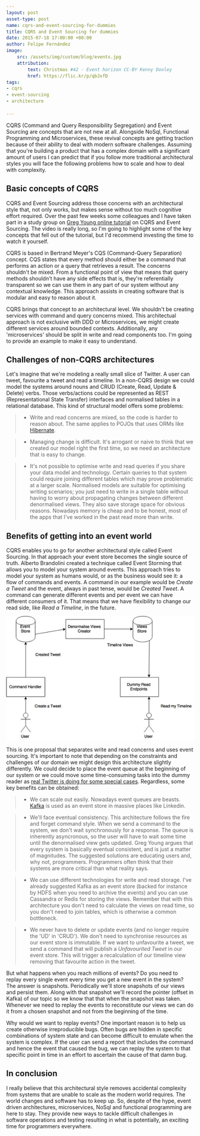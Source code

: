 ```yaml
---
layout: post
asset-type: post
name: cqrs-and-event-sourcing-for-dummies
title: CQRS and Event Sourcing for dummies
date: 2015-07-18 17:00:00 +00:00
author: Felipe Fernández
image:
    src: /assets/img/custom/blog/events.jpg
    attribution:
        text: Christmas #42 - Event horizon CC-BY Kenny Dooley
        href: https://flic.kr/p/qbJxfD
tags:
- cqrs
- event-sourcing
- architecture

---
```


CQRS (Command and Query Responsibility Segregation) and Event Sourcing are concepts that are not new at all. Alongside NoSql, Functional Programming and Microservices, these revival concepts are getting traction because of their ability to deal with modern software challenges. Assuming that you're building a product that has a complex domain with a significant amount of users I can predict that if you follow more traditional architectural styles you will face the following problems how to scale and how to deal with complexity.

## Basic concepts of CQRS

CQRS and Event Sourcing address those concerns with an architectural style that, not only works, but makes sense without too much cognitive effort required. Over the past few weeks some colleagues and I have taken part in a study group on [Greg Young online tutorial](http://www.viddler.com/v/dc528842) on CQRS and Event Sourcing. The video is really long, so I'm going to highlight some of the key concepts that fell out of the tutorial, but I'd recommend investing the time to watch it yourself.

CQRS is based in Bertrand Meyer's CQS (Command-Query Separation) concept. CQS states that every method should either be a command that performs an action or a query that retrieves a result. The concerns shouldn't be mixed. From a functional point of view that means that query methods shouldn't have any side effects that is, they're referentially transparent so we can use them in any part of our system without any contextual knowledge. This approach assists in creating software that is modular and easy to reason about it.

CQRS brings that concept to an architectural level. We shouldn't be creating services with command and query concerns mixed. This architectual approach is not exclusive with DDD or Microservices, we might create different services around bounded contexts. Additionally, any 'microservices' should be split in write and read components too. I'm going to provide an example to make it easy to understand.

## Challenges of non-CQRS architectures

Let's imagine that we're modeling a really small slice of Twitter. A user can tweet, favourite a tweet and read a timeline. In a non-CQRS design we could model the systems around nouns and CRUD (Create, Read, Update & Delete) verbs. Those verbs/actions could be represented as REST (Representational State Transfer) interfaces and normalised tables in a relational database. This kind of structural model offers some problems:

> * Write and read concerns are mixed, so the code is harder to reason about. The same applies to POJOs that uses ORMs like [Hibernate](http://hibernate.org/).

> * Managing change is difficult. It's arrogant or naive to think that we created our model right the first time, so we need an architecture that is easy to change.

> * It's not possible to optimise write and read queries if you share your data model and technology. Certain queries to that system could require joining different tables which may prove problematic at a larger scale. Normalised models are suitable for optimising writing scenarios; you just need to write in a single table without having to worry about propagating changes between different denormalised views. They also save storage space for obvious reasons. Nowadays memory is cheap and to be honest, most of the apps that I've worked in the past read more than write.

## Benefits of getting into an event world

CQRS enables you to go for another architectural style called Event Sourcing. In that approach your event store becomes the single source of truth. Alberto Brandolini created a technique called Event Storming that allows you to model your system around events. This approach tries to model your system as humans would, or as the business would see it: a flow of commands and events. A command in our example would be *Create a Tweet* and the event, always in past tense, would be *Created Tweet*. A command can generate different events and per event we can have different consumers of it. That means that we have flexibility to change our read side, like *Read a Timeline*, in the future.

<img class="img-responsive blog-post-image" src="/assets/img/custom/blog/cqrs.jpg" />

This is one proposal that separates write and read concerns and uses event sourcing. It's important to note that depending on the constraints and challenges of our domain we might design this architecture slightly differently. We could decide to place the event queue at the beginning of our system or we could move some time-consuming tasks into the dummy reader as [real Twitter is doing for some special cases](http://www.infoq.com/presentations/Twitter-Timeline-Scalability). Regardless, some key benefits can be obtained:

> * We can scale out easily. Nowadays event queues are beasts. [Kafka](http://kafka.apache.org/) is used as an event store in massive places like Linkedin.

> * We'll face eventual consistency. This architecture follows the fire and forget command style. When we send a command to the system, we don't wait synchronously for a response. The queue is inherently asyncronous, so the user will have to wait some time until the denormalised view gets updated. Greg Young argues that every system is basically eventual consistent, and is just a matter of magnitudes. The suggested solutions are educating users and, why not, programmers. Programmers often think that their systems are more critical than what reality says. 

> * We can use different technologies for write and read storage. I've already suggested Kafka as an event store (backed for instance by HDFS when you need to archive the events) and you can use Cassandra or Redis for storing the views. Remember that with this architecture you don't need to calculate the views on read time, so you don't need to join tables, which is otherwise a common bottleneck.

> * We never have to delete or update events (and no longer require the 'UD' in 'CRUD').  We don't need to synchronise resources as our event store is immutable. If we want to unfavourite a tweet, we send a command that will publish a *Unfavourited Tweet* in our event store. This will trigger a recalculation of our timeline view removing that favourite action in the tweet.

But what happens when you reach millions of events? Do you need to replay every single event every time you get a new event in the system? The answer is snapshots. Periodically we'll store snapshots of our views and persist them. Along with that snapshot we'll record the pointer (offset in Kafka) of our topic so we know that that when the snapshot was taken. Whenever we need to replay the events to reconstitute our views we can do it from a chosen snapshot and not from the beginning of the time.

Why would we want to replay events? One important reason is to help us create otherwise irreproducible bugs. Often bugs are hidden in specific combinations of system state and can become difficult to emulate when the system is complex. If the user can send a report that includes the command and hence the event that caused the bug, we can replay the system to that specific point in time in an effort to ascertain the cause of that damn bug.

## In conclusion

I really believe that this architectural style removes accidental complexity from systems that are unable to scale as the modern world requires. The world changes and software has to keep up. So, despite of the hype, event driven architectures, microservices, NoSql and functional programming are here to stay. They provide new ways to tackle difficult challenges in software operations and testing resulting in what is potentially, an exciting time for programmers everywhere.

